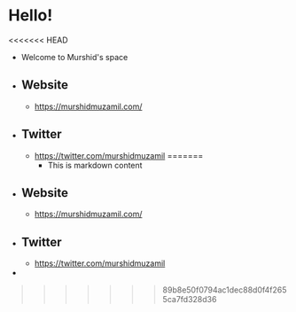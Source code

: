 # Hello!
<<<<<<< HEAD

- Welcome to Murshid's space
- ## Website
  - https://murshidmuzamil.com/
- ## Twitter
  - https://twitter.com/murshidmuzamil
=======
	- This is markdown content
- ## Website
	- https://murshidmuzamil.com/
- ## Twitter
	- https://twitter.com/murshidmuzamil
-
>>>>>>> 89b8e50f0794ac1dec88d0f4f2655ca7fd328d36
